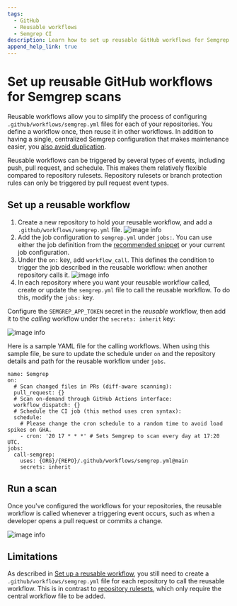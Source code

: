 ```yaml
---
tags:
  - GitHub
  - Reusable workflows
  - Semgrep CI
description: Learn how to set up reusable GitHub workflows for Semgrep scans.
append_help_link: true
---
```




# Set up reusable GitHub workflows for Semgrep scans

Reusable workflows allow you to simplify the process of configuring `.github/workflows/semgrep.yml` files for each of your repositories. You define a workflow once, then reuse it in other workflows. In addition to having a single, centralized Semgrep configuration that makes maintenance easier, you [also avoid duplication](https://docs.github.com/en/actions/using-workflows/reusing-workflows#overview).

Reusable workflows can be triggered by several types of events, including push, pull request, and schedule. This makes them relatively flexible compared to repository rulesets. Repository rulesets or branch protection rules can only be triggered by pull request event types.

## Set up a reusable workflow

1. Create a new repository to hold your reusable workflow, and add a `.github/workflows/semgrep.yml` file.
   ![image info](/img/kb/reusable-workflows-image-1.png)
2. Add the job configuration to `semgrep.yml` under `jobs:`. You can use either the job definition from the [recommended snippet](/docs/semgrep-ci/sample-ci-configs#sample-github-actions-configuration-file) or your current job configuration.
3. Under the `on:` key, add `workflow_call`. This defines the condition to trigger the job described in the reusable workflow: when another repository calls it.
   ![image info](/img/kb/reusable-workflows-image-2.png)
4. In each repository where you want your reusable workflow called, create or update the `semgrep.yml` file to call the reusable workflow. To do this, modify the `jobs:` key.

Configure the `SEMGREP_APP_TOKEN` secret in the *reusable* workflow, then add it to the *calling* workflow under the `secrets: inherit` key:

![image info](/img/kb/reusable-workflows-image-3.png)

Here is a sample YAML file for the calling workflows. When using this sample file, be sure to update the schedule under `on` and the repository details and path for the reusable workflow under `jobs`.

```
name: Semgrep
on:
  # Scan changed files in PRs (diff-aware scanning):
  pull_request: {}
  # Scan on-demand through GitHub Actions interface:
  workflow_dispatch: {}
  # Schedule the CI job (this method uses cron syntax):
  schedule:
    # Please change the cron schedule to a random time to avoid load spikes on GHA.
    - cron: '20 17 * * *' # Sets Semgrep to scan every day at 17:20 UTC.
jobs:
  call-semgrep:
    uses: {ORG}/{REPO}/.github/workflows/semgrep.yml@main
    secrets: inherit
```

## Run a scan

Once you've configured the workflows for your repositories, the reusable workflow is called whenever a triggering event occurs, such as when a developer opens a pull request or commits a change.

![image info](/img/kb/reusable-workflows-image-4.png)

## Limitations

As described in [Set up a reusable workflow](#set-up-a-reusable-workflow), you still need to create a `.github/workflows/semgrep.yml` file for each repository to call the reusable workflow. This is in contrast to [repository rulesets](/docs/kb/semgrep-ci/github-repository-rulesets-semgrep), which only require the central workflow file to be added.
